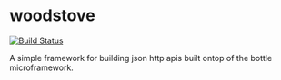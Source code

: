# woodstove

[![Build Status](https://travis-ci.org/richardmarshall/woodstove.svg?branch=master)](https://travis-ci.org/richardmarshall/woodstove)

A simple framework for building json http apis built ontop of the bottle microframework.
